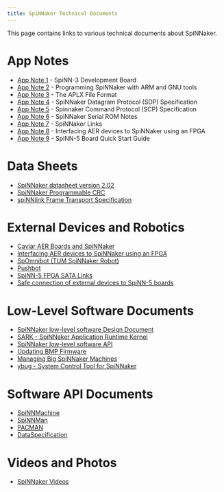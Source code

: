 ```yaml
---
title: SpiNNaker Technical Documents
---
```


This page contains links to various technical documents about SpiNNaker.


# App Notes

* [App Note 1](spinn-app-1.pdf) - SpiNN-3 Development Board
* [App Note 2](spinn-app-2.pdf) - Programming SpiNNaker with ARM and GNU tools
* [App Note 3](spinn-app-3.pdf) - The APLX File Format
* [App Note 4](spinn-app-4.pdf) - SpiNNaker Datagram Protocol (SDP) Specification
* [App Note 5](spinn-app-5.pdf) - Spinnaker Command Protocol (SCP) Specification
* [App Note 6](spinn-app-6.pdf) - SpiNNaker Serial ROM Notes
* [App Note 7](spinn-app-7.pdf) - SpiNNaker Links
* [App Note 8](spinn-app-8.pdf) - Interfacing AER devices to SpiNNaker using an FPGA
* [App Note 9](spinn-app-9.pdf) - SpiNN-5 Board Quick Start Guide

# Data Sheets

* [SpiNNaker datasheet version 2.02](SpiNN2DataShtV202.pdf)
* [SpiNNaker Programmable CRC](SpiNNaker_CRC.pdf)
* [spiNNlink Frame Transport Specification](spiNNlink_frame_transport.pdf)

# External Devices and Robotics

* [Caviar AER Boards and SpiNNaker](caviar_aer/)
* [Interfacing AER devices to SpiNNaker using an FPGA](fpga_aer/)
* [SpOmnibot (TUM SpiNNaker Robot)](spomnibot/)
* [Pushbot](push_bot/)
* [SpiNN-5 FPGA SATA Links](spin5-links.pdf)
* [Safe connection of external devices to SpiNN-5 boards](spiNN-5_fpgas.txt)

# Low-Level Software Documents

* [SpiNNaker low-level software Design Document](SpiNNsoft_designV0.01.pdf)
* [SARK - SpiNNaker Application Runtime Kernel](sarkV200.pdf)
* [SpiNNaker low-level software API](SpiNNapi_docV200.pdf)
* [Updating BMP Firmware](bmp_note.txt)
* [Managing Big SpiNNaker Machines](managing_big_SpiNNaker_machines.pdf)
* [ybug - System Control Tool for SpiNNaker](ybug.pdf)

# Software API Documents

* [SpiNNMachine](https://spinnmachine.readthedocs.org)
* [SpiNNMan](https://spinnman.readthedocs.org)
* [PACMAN](https://pacman.readthedocs.org)
* [DataSpecification](https://dataspecification.readthedocs.org)

# Videos and Photos

* [SpiNNaker Videos](videos.html)
